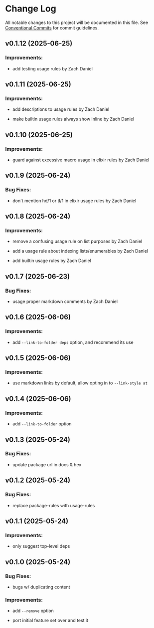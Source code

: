 # Change Log

All notable changes to this project will be documented in this file.
See [Conventional Commits](Https://conventionalcommits.org) for commit guidelines.

<!-- changelog -->

## v0.1.12 (2025-06-25)




### Improvements:

* add testing usage rules by Zach Daniel

## v0.1.11 (2025-06-25)




### Improvements:

* add descriptions to usage rules by Zach Daniel

* make builtin usage rules always show inline by Zach Daniel

## v0.1.10 (2025-06-25)




### Improvements:

* guard against excessive macro usage in elixir rules by Zach Daniel

## v0.1.9 (2025-06-24)




### Bug Fixes:

* don't mention hd/1 or tl/1 in elixir usage rules by Zach Daniel

## v0.1.8 (2025-06-24)




### Improvements:

* remove a confusing usage rule on list purposes by Zach Daniel

* add a usage rule about indexing lists/enumerables by Zach Daniel

* add builtin usage rules by Zach Daniel

## v0.1.7 (2025-06-23)




### Bug Fixes:

* usage proper markdown comments by Zach Daniel

## v0.1.6 (2025-06-06)




### Improvements:

* add `--link-to-folder deps` option, and recommend its use

## v0.1.5 (2025-06-06)




### Improvements:

* use markdown links by default, allow opting in to `--link-style at`

## v0.1.4 (2025-06-06)




### Improvements:

* add `--link-to-folder` option

## v0.1.3 (2025-05-24)




### Bug Fixes:

* update package url in docs & hex

## v0.1.2 (2025-05-24)




### Bug Fixes:

* replace package-rules with usage-rules

## v0.1.1 (2025-05-24)




### Improvements:

* only suggest top-level deps

## v0.1.0 (2025-05-24)




### Bug Fixes:

* bugs w/ duplicating content

### Improvements:

* add `--remove` option

* port initial feature set over and test it
